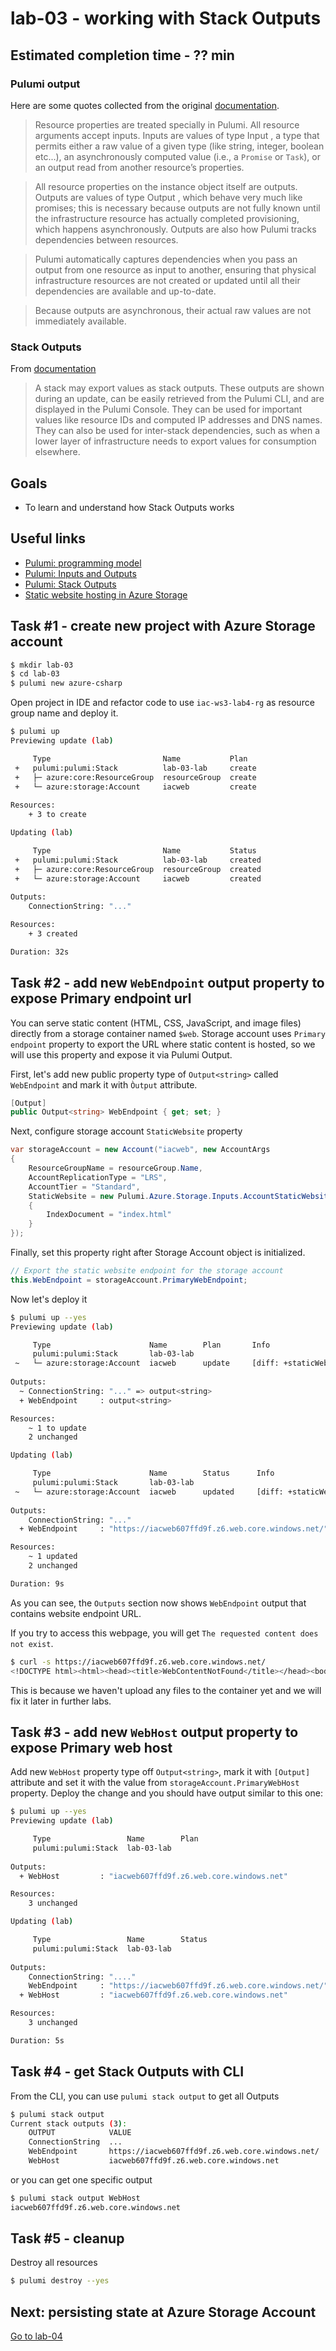 # lab-03 - working with Stack Outputs

## Estimated completion time - ?? min

### Pulumi output

Here are some quotes collected from the original [documentation](https://www.pulumi.com/docs/intro/concepts/programming-model/#outputs).

>Resource properties are treated specially in Pulumi. All resource arguments accept inputs. Inputs are values of type Input<T> , a type that permits either a raw value of a given type (like string, integer, boolean etc...), an asynchronously computed value (i.e., a `Promise` or `Task`), or an output read from another resource’s properties.

>All resource properties on the instance object itself are outputs. Outputs are values of type Output<T> , which behave very much like promises; this is necessary because outputs are not fully known until the infrastructure resource has actually completed provisioning, which happens asynchronously. Outputs are also how Pulumi tracks dependencies between resources.

>Pulumi automatically captures dependencies when you pass an output from one resource as input to another, ensuring that physical infrastructure resources are not created or updated until all their dependencies are available and up-to-date.

>Because outputs are asynchronous, their actual raw values are not immediately available.

### Stack Outputs

From [documentation](https://www.pulumi.com/docs/intro/concepts/programming-model/#stack-outputs)

> A stack may export values as stack outputs. These outputs are shown during an update, can be easily retrieved from the Pulumi CLI, and are displayed in the Pulumi Console. They can be used for important values like resource IDs and computed IP addresses and DNS names. They can also be used for inter-stack dependencies, such as when a lower layer of infrastructure needs to export values for consumption elsewhere.

## Goals

* To learn and understand how Stack Outputs works

## Useful links

* [Pulumi: programming model](https://www.pulumi.com/docs/intro/concepts/programming-model/)
* [Pulumi: Inputs and Outputs](https://www.pulumi.com/docs/intro/concepts/programming-model/#outputs)
* [Pulumi: Stack Outputs](https://www.pulumi.com/docs/intro/concepts/programming-model/#stack-outputs)
* [Static website hosting in Azure Storage](https://docs.microsoft.com/en-us/azure/storage/blobs/storage-blob-static-website?WT.mc_id=AZ-MVP-5003837)

## Task #1 - create new project with Azure Storage account

```bash
$ mkdir lab-03
$ cd lab-03
$ pulumi new azure-csharp
```

Open project in IDE and refactor code to use `iac-ws3-lab4-rg` as resource group name and deploy it.

```bash
$ pulumi up
Previewing update (lab)

     Type                         Name           Plan       
 +   pulumi:pulumi:Stack          lab-03-lab     create     
 +   ├─ azure:core:ResourceGroup  resourceGroup  create     
 +   └─ azure:storage:Account     iacweb         create     
 
Resources:
    + 3 to create

Updating (lab)

     Type                         Name           Status      
 +   pulumi:pulumi:Stack          lab-03-lab     created     
 +   ├─ azure:core:ResourceGroup  resourceGroup  created     
 +   └─ azure:storage:Account     iacweb         created     
 
Outputs:
    ConnectionString: "..."

Resources:
    + 3 created

Duration: 32s
```

## Task #2 - add new `WebEndpoint` output property to expose Primary endpoint url  

You can serve static content (HTML, CSS, JavaScript, and image files) directly from a storage container named `$web`. Storage account uses `Primary endpoint` property to export the URL where static content is hosted, so we will use this property and expose it via Pulumi Output.

First, let's add new public property type of `Output<string>` called `WebEndpoint` and mark it with `Òutput` attribute. 

```c#
[Output]
public Output<string> WebEndpoint { get; set; }
```

Next, configure storage account `StaticWebsite` property

```c#
var storageAccount = new Account("iacweb", new AccountArgs
{
    ResourceGroupName = resourceGroup.Name,
    AccountReplicationType = "LRS",
    AccountTier = "Standard",
    StaticWebsite = new Pulumi.Azure.Storage.Inputs.AccountStaticWebsiteArgs
    {
        IndexDocument = "index.html"
    }
});
```

Finally, set this property right after Storage Account object is initialized.  

```c#
// Export the static website endpoint for the storage account
this.WebEndpoint = storageAccount.PrimaryWebEndpoint;
```

Now let's deploy it

```bash
$ pulumi up --yes
Previewing update (lab)

     Type                      Name        Plan       Info
     pulumi:pulumi:Stack       lab-03-lab             
 ~   └─ azure:storage:Account  iacweb      update     [diff: +staticWebsite]
 
Outputs:
  ~ ConnectionString: "..." => output<string>
  + WebEndpoint     : output<string>

Resources:
    ~ 1 to update
    2 unchanged

Updating (lab)

     Type                      Name        Status      Info
     pulumi:pulumi:Stack       lab-03-lab              
 ~   └─ azure:storage:Account  iacweb      updated     [diff: +staticWebsite]
 
Outputs:
    ConnectionString: "..."
  + WebEndpoint     : "https://iacweb607ffd9f.z6.web.core.windows.net/"

Resources:
    ~ 1 updated
    2 unchanged

Duration: 9s
```

As you can see, the `Outputs` section now shows `WebEndpoint` output that contains website endpoint URL.

If you try to access this webpage, you will get `The requested content does not exist`.

```bash
$ curl -s https://iacweb607ffd9f.z6.web.core.windows.net/
<!DOCTYPE html><html><head><title>WebContentNotFound</title></head><body><h1>The requested content does not exist.</h1><p><ul><li>HttpStatusCode: 404</li><li>ErrorCode: WebContentNotFound</li><li>RequestId : 3fe6c986-701e-0032-7eb7-9498bc000000</li><li>TimeStamp : 2020-09-27T10:16:08.7083353Z</li></ul></p></body></html>
```

This is because we haven't upload any files to the container yet and we will fix it later in further labs.

## Task #3 - add new `WebHost` output property to expose Primary web host

Add new `WebHost` property type off `Output<string>`, mark it with `[Output]` attribute and set it with the value from `storageAccount.PrimaryWebHost` property. Deploy the change and you should have output similar to this one:

```bash
$ pulumi up --yes
Previewing update (lab)

     Type                 Name        Plan     
     pulumi:pulumi:Stack  lab-03-lab           
 
Outputs:
  + WebHost         : "iacweb607ffd9f.z6.web.core.windows.net"

Resources:
    3 unchanged

Updating (lab)

     Type                 Name        Status     
     pulumi:pulumi:Stack  lab-03-lab             
 
Outputs:
    ConnectionString: "...."
    WebEndpoint     : "https://iacweb607ffd9f.z6.web.core.windows.net/"
  + WebHost         : "iacweb607ffd9f.z6.web.core.windows.net"

Resources:
    3 unchanged

Duration: 5s
```

## Task #4 - get Stack Outputs with CLI

From the CLI, you can use `pulumi stack output` to get all Outputs

```bash
$ pulumi stack output
Current stack outputs (3):
    OUTPUT            VALUE
    ConnectionString  ...
    WebEndpoint       https://iacweb607ffd9f.z6.web.core.windows.net/
    WebHost           iacweb607ffd9f.z6.web.core.windows.net
```

or you can get one specific output

```bash
$ pulumi stack output WebHost
iacweb607ffd9f.z6.web.core.windows.net
```

## Task #5 - cleanup

Destroy all resources

```bash
$ pulumi destroy --yes
```

## Next: persisting state at Azure Storage Account

[Go to lab-04](../lab-04/readme.md)
